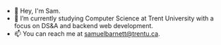 - 👋 Hey, I'm Sam.
- 🌱 I’m currently studying Computer Science at Trent University with a focus on DS&A and backend web development.
- 📫 You can reach me at samuelbarnett@trentu.ca.

<!---
SamuelBarnett/SamuelBarnett is a ✨ special ✨ repository because its `README.md` (this file) appears on your GitHub profile.
You can click the Preview link to take a look at your changes.
--->
